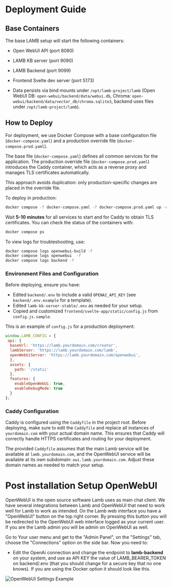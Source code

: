 
# Deployment Guide

## Base Containers

The base LAMB setup will start the following containers:

- Open WebUI API (port 8080)
- LAMB KB server (port 9090)
- LAMB Backend (port 9099)
- Frontend Svelte dev server (port 5173)

- Data persists via bind mounts under `/opt/lamb-project/lamb` (Open WebUI DB: `open-webui/backend/data/webui.db`, Chroma: `open-webui/backend/data/vector_db/chroma.sqlite3`, backend uses files under `/opt/lamb-project/lamb`).

## How to Deploy

For deployment, we use Docker Compose with a base configuration file (`docker-compose.yaml`) and a production override file (`docker-compose.prod.yaml`).

The base file (`docker-compose.yaml`) defines all common services for the application.
The production override file (`docker-compose.prod.yaml`) introduces the Caddy container, which acts as a reverse proxy and manages TLS certificates automatically.

This approach avoids duplication: only production-specific changes are placed in the override file.

To deploy in production:

```bash
docker compose -f docker-compose.yaml -f docker-compose.prod.yaml up -d
```

Wait **5-10 minutes** for all services to start and for Caddy to obtain TLS certificates.
You can check the status of the containers with:

```bash
docker compose ps
```
To view logs for troubleshooting, use:

```bash
docker compose logs openwebui-build -f
docker compose logs openwebui  -f
docker compose logs backend -f
```

### Environment Files and Configuration

Before deploying, ensure you have:
- Edited `backend/.env` to include a valid `OPENAI_API_KEY` (see `backend/.env.example` for a template).
- Edited `lamb-kb-server-stable/.env` as needed for your setup.
- Copied and customized `frontend/svelte-app/static/config.js` from `config.js.sample`.

This is an example of `config.js` for a production deployment:

```javascript
window.LAMB_CONFIG = {
 api: {
  baseUrl: 'https://lamb.yourdomain.com/creator',
  lambServer: 'https://lamb.yourdomain.com/lamb',
  openWebUiServer: 'https://lamb.yourdomain.com/openwebui',
  },
  assets: {
    path: '/static'
  },
  features: {
    enableOpenWebUi: true,
    enableDebugMode: true
  }
};
````

### Caddy Configuration

Caddy is configured using the `Caddyfile` in the project root. Before deploying, make sure to edit the `Caddyfile` and replace all instances of `yourdomain.com` with your actual domain name. This ensures that Caddy will correctly handle HTTPS certificates and routing for your deployment.

The provided `Caddyfile` assumes that the main Lamb service will be available at `lamb.yourdomain.com`, and the OpenWebUI service will be available at its own subdomain: `owi.lamb.yourdomain.com`. Adjust these domain names as needed to match your setup.


# Post installation Setup OpenWebUI

OpenWebUI is the open source software Lamb uses as main chat client. We have several integrations between Lamb and OpenWebUI that need to work well for Lamb to work as intended. On the Lamb web interface you have a "OpenWebUI" button on the top right corner. By pressing this button you will be redirected to the OpenWebUI web interface logged as your current user. If you are the Lamb admin you will be admin on OpenWebUI as well.

Go to Your user menu and get to the "Admin Panel", on the "Settings" tab, choose the "Connections" option on the side bar. Now you need to:
* Edit the OpenAi connection and change the endpoint to **lamb-backend** on your system, and use as API KEY the value of LAMB_BEARER_TOKEN on backend/.env (that you should change for a secure key that no one knows). If you are using the Docker option it should look like this.

![OpenWebUI Settings Example](../static/owi-settings.png)